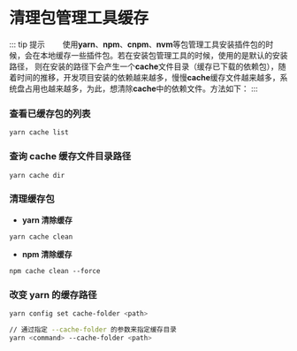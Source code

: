 # 清理包管理工具缓存

::: tip 提示
&emsp;&emsp;使用**yarn**、**npm**、**cnpm**、**nvm**等包管理工具安装插件包的时候，会在本地缓存一些插件包。若在安装包管理工具的时候，使用的是默认的安装路径， 则在安装的路径下会产生一个**cache**文件目录（缓存已下载的依赖包），随着时间的推移，开发项目安装的依赖越来越多，慢慢**cache**缓存文件越来越多，系统盘占用也越来越多，为此，想清除**cache**中的依赖文件。方法如下：
:::

### 查看已缓存包的列表  

```shell title="查看已缓存包的列表"
yarn cache list
```

### 查询 cache 缓存文件目录路径     

```shell title="缓存文件目录路径"
yarn cache dir
```

### 清理缓存包

-   **yarn 清除缓存**

```shell title="清除 yarn 缓存"
yarn cache clean
```

-   **npm 清除缓存**

```shell title="清除 npm 缓存"
npm cache clean --force
```

### 改变 yarn 的缓存路径

```bash title="改变 yarn 的缓存路径"
yarn config set cache-folder <path>

// 通过指定 --cache-folder 的参数来指定缓存目录
yarn <command> --cache-folder <path>
```
